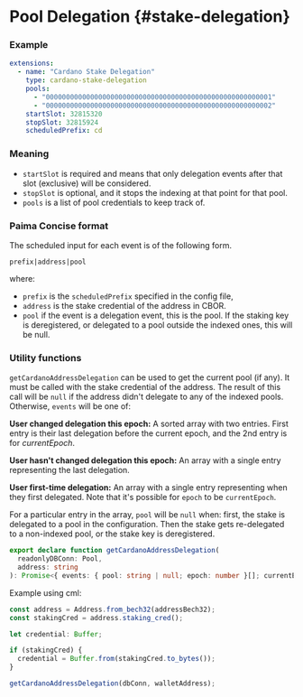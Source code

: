 # Pool Delegation {#stake-delegation}

### Example

```yaml
extensions:
  - name: "Cardano Stake Delegation"
    type: cardano-stake-delegation
    pools:
      - "00000000000000000000000000000000000000000000000000000001"
      - "00000000000000000000000000000000000000000000000000000002"
    startSlot: 32815320
    stopSlot: 32815924
    scheduledPrefix: cd
```

### Meaning

- `startSlot` is required and means that only delegation events after that slot (exclusive) will be considered.
- `stopSlot` is optional, and it stops the indexing at that point for that pool.
- `pools` is a list of pool credentials to keep track of.

### Paima Concise format

The scheduled input for each event is of the following form.

```
prefix|address|pool
```

where:

- `prefix` is the `scheduledPrefix` specified in the config file,
- `address` is the stake credential of the address in CBOR.
- `pool` if the event is a delegation event, this is the pool. If the staking key is deregistered, or delegated to a pool outside the indexed ones, this will be null.

### Utility functions

`getCardanoAddressDelegation` can be used to get the current pool (if any). It
must be called with the stake credential of the address. The result of this call
will be `null` if the address didn't delegate to any of the indexed pools.
Otherwise, `events` will be one of:

**User changed delegation this epoch:** A sorted array with two entries. First
entry is their last delegation before the current epoch, and the 2nd entry is
for *currentEpoch*.

**User hasn't changed delegation this epoch:** An array with a single entry
representing the last delegation.

**User first-time delegation:** An array with a single entry representing when
they first delegated. Note that it's possible for `epoch` to be `currentEpoch`.

For a particular entry in the array, `pool` will be `null` when: first, the
stake is delegated to a pool in the configuration. Then the stake gets
re-delegated to a non-indexed pool, or the stake key is deregistered.

```ts
export declare function getCardanoAddressDelegation(
  readonlyDBConn: Pool,
  address: string
): Promise<{ events: { pool: string | null; epoch: number }[]; currentEpoch: number } | null>;
```

Example using cml:

```ts
const address = Address.from_bech32(addressBech32);
const stakingCred = address.staking_cred();

let credential: Buffer;

if (stakingCred) {
  credential = Buffer.from(stakingCred.to_bytes());
}

getCardanoAddressDelegation(dbConn, walletAddress);
```

